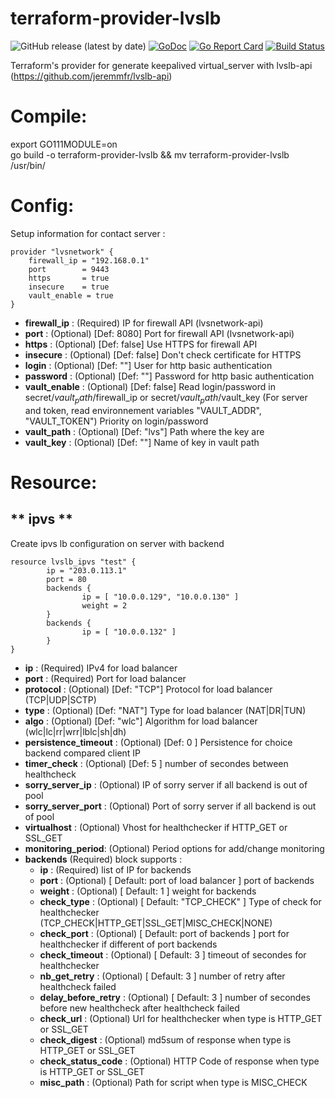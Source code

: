 # terraform-provider-lvslb
![GitHub release (latest by date)](https://img.shields.io/github/v/release/jeremmfr/terraform-provider-lvslb)
[![GoDoc](https://godoc.org/github.com/jeremmfr/terraform-provider-lvslb?status.svg)](https://godoc.org/github.com/jeremmfr/terraform-provider-lvslb)
[![Go Report Card](https://goreportcard.com/badge/github.com/jeremmfr/terraform-provider-lvslb)](https://goreportcard.com/report/github.com/jeremmfr/terraform-provider-lvslb)
[![Build Status](https://travis-ci.org/jeremmfr/terraform-provider-lvslb.svg?branch=master)](https://travis-ci.org/jeremmfr/terraform-provider-lvslb)

Terraform's provider for generate keepalived virtual_server with lvslb-api (https://github.com/jeremmfr/lvslb-api)

Compile:
========

export GO111MODULE=on  
go build -o terraform-provider-lvslb && mv terraform-provider-lvslb /usr/bin/

Config:
=======

Setup information for contact server :
```
provider "lvsnetwork" {
    firewall_ip = "192.168.0.1"
    port		= 9443
	https		= true
	insecure	= true
	vault_enable = true
}
```
* **firewall_ip** : (Required) IP for firewall API (lvsnetwork-api)
* **port** : (Optional) [Def: 8080] Port for firewall API (lvsnetwork-api)
* **https** : (Optional) [Def: false] Use HTTPS for firewall API
* **insecure** : (Optional) [Def: false] Don't check certificate for HTTPS
* **login** : (Optional) [Def: ""] User for http basic authentication
* **password** : (Optional) [Def: ""] Password for http basic authentication
* **vault_enable** : (Optional) [Def: false] Read login/password in secret/$vault_path/$firewall_ip or secret/$vault_path/$vault_key (For server and token, read environnement variables "VAULT_ADDR", "VAULT_TOKEN") Priority on login/password
* **vault_path** : (Optional) [Def: "lvs"] Path where the key are
* **vault_key** : (Optional) [Def: ""] Name of key in vault path

Resource:
=========

** ipvs **
---------------

Create ipvs lb  configuration on server with backend

```
resource lvslb_ipvs "test" {
        ip = "203.0.113.1"
        port = 80
        backends {
                ip = [ "10.0.0.129", "10.0.0.130" ]
                weight = 2
        }
        backends {
                ip = [ "10.0.0.132" ]
        }
}
```

* **ip** : (Required) IPv4 for load balancer
* **port** : (Required) Port for load balancer
* **protocol** : (Optional) [Def: "TCP"] Protocol for load balancer (TCP|UDP|SCTP)
* **type** : (Optional) [Def: "NAT"] Type for load balancer (NAT|DR|TUN)
* **algo** : (Optional) [Def: "wlc"] Algorithm for load balancer (wlc|lc|rr|wrr|lblc|sh|dh)
* **persistence_timeout** : (Optional) [Def: 0 ] Persistence for choice backend compared client IP
* **timer_check** : (Optional) [Def: 5 ] number of secondes between healthcheck
* **sorry_server_ip** : (Optional) IP of sorry server if all backend is out of pool
* **sorry_server_port** : (Optional) Port of sorry server if all backend is out of pool
* **virtualhost** : (Optional) Vhost for healthchecker if HTTP_GET or SSL_GET
* **monitoring_period**: (Optional) Period options for add/change monitoring
* **backends** (Required) block supports :
	* **ip** : (Required) list of IP for backends
	* **port** : (Optional) [ Default: port of load balancer ] port of backends
	* **weight** : (Optional) [ Default: 1 ] weight for backends
	* **check_type** : (Optional) [ Default: "TCP_CHECK" ] Type of check for healthchecker (TCP_CHECK|HTTP_GET|SSL_GET|MISC_CHECK|NONE)
	* **check_port** : (Optional) [ Default: port of backends ] port for healthchecker if different of port backends
	* **check_timeout** : (Optional) [ Default: 3 ] timeout of secondes for healthchecker
	* **nb_get_retry** : (Optional) [ Default: 3 ] number of retry after healthcheck failed
	* **delay_before_retry** : (Optional) [ Default: 3 ] number of secondes before new healthcheck after healthcheck failed
	* **check_url** : (Optional) Url for healthchecker when type is HTTP_GET or SSL_GET
	* **check_digest** : (Optional) md5sum of response when type is HTTP_GET or SSL_GET
	* **check_status_code** : (Optional) HTTP Code of response when type is HTTP_GET or SSL_GET
	* **misc_path** : (Optional) Path for script when type is MISC_CHECK
